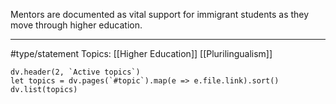 Mentors are documented as vital support for immigrant students as they move through higher education.

* * *
#type/statement Topics: [[Higher Education]] [[Plurilingualism]]

```dataviewjs
dv.header(2, `Active topics`)
let topics = dv.pages(`#topic`).map(e => e.file.link).sort()
dv.list(topics)
```